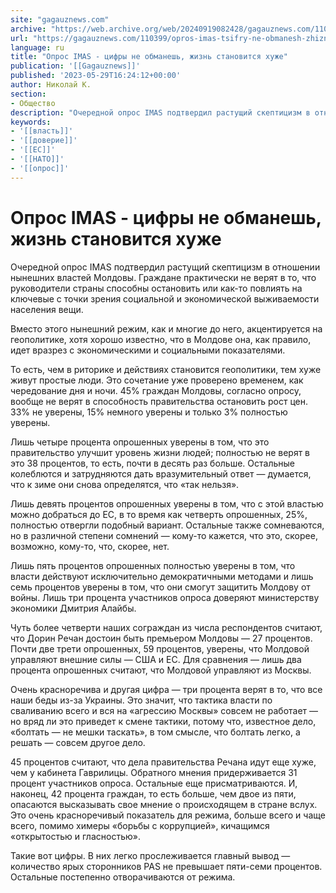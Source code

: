 ```yaml
---
site: "gagauznews.com"
archive: "https://web.archive.org/web/20240919082428/gagauznews.com/110399/opros-imas-tsifry-ne-obmanesh-zhizn-stanovitsya-huzhe.html"
url: "https://gagauznews.com/110399/opros-imas-tsifry-ne-obmanesh-zhizn-stanovitsya-huzhe.html"
language: ru
title: "Опрос IMAS - цифры не обманешь, жизнь становится хуже"
publication: '[[Gagauznews]]'
published: '2023-05-29T16:24:12+00:00'
author: Николай К.
section:
- Общество
description: "Очередной опрос IMAS подтвердил растущий скептицизм в отношении нынешних властей Молдовы. Граждане практически не верят в то, что руководители страны способны остановить или как-то повлиять на ключевые с точки зрения социальной и экономической выживаемости населения вещи. Вместо этого нынешний режим, как и многие до него, акцентируется на геополитике, хотя хорошо известно, что в Молдове она, как правило, идет вразрез с экономическими и социальными показателями. То есть, чем в риторике и действиях становится геополитики, тем хуже живут простые люди. Это сочетание уже проверено временем, как чередование дня и ночи. 45% граждан Молдовы, согласно опросу, вообще не верят в способность правительства остановить […]"
keywords:
- '[[власть]]'
- '[[доверие]]'
- '[[ЕС]]'
- '[[НАТО]]'
- '[[опрос]]'
---
```


# Опрос IMAS - цифры не обманешь, жизнь становится хуже

Очередной опрос IMAS подтвердил растущий скептицизм в отношении нынешних властей Молдовы. Граждане практически не верят в то, что руководители страны способны остановить или как-то повлиять на ключевые с точки зрения социальной и экономической выживаемости населения вещи.

Вместо этого нынешний режим, как и многие до него, акцентируется на геополитике, хотя хорошо известно, что в Молдове она, как правило, идет вразрез с экономическими и социальными показателями.

То есть, чем в риторике и действиях становится геополитики, тем хуже живут простые люди. Это сочетание уже проверено временем, как чередование дня и ночи. 45% граждан Молдовы, согласно опросу, вообще не верят в способность правительства остановить рост цен. 33% не уверены, 15% немного уверены и только 3% полностью уверены.

Лишь четыре процента опрошенных уверены в том, что это правительство улучшит уровень жизни людей; полностью не верят в это 38 процентов, то есть, почти в десять раз больше. Остальные колеблются и затрудняются дать вразумительный ответ — думается, что к зиме они снова определятся, что «так нельзя».

Лишь девять процентов опрошенных уверены в том, что с этой властью можно добраться до ЕС, в то время как четверть опрошенных, 25%, полностью отвергли подобный вариант. Остальные также сомневаются, но в различной степени сомнений — кому-то кажется, что это, скорее, возможно, кому-то, что, скорее, нет.

Лишь пять процентов опрошенных полностью уверены в том, что власти действуют исключительно демократичными методами и лишь семь процентов уверены в том, что они смогут защитить Молдову от войны. Лишь три процента участников опроса доверяют министерству экономики Дмитрия Алайбы.

Чуть более четверти наших сограждан из числа респондентов считают, что Дорин Речан достоин быть премьером Молдовы — 27 процентов. Почти две трети опрошенных, 59 процентов, уверены, что Молдовой управляют внешние силы — США и ЕС. Для сравнения — лишь два процента опрошенных считают, что Молдовой управляют из Москвы.

Очень красноречива и другая цифра — три процента верят в то, что все наши беды из-за Украины. Это значит, что тактика власти по сваливанию всего и вся на «агрессию Москвы» совсем не работает — но вряд ли это приведет к смене тактики, потому что, известное дело, «болтать — не мешки таскать», в том смысле, что болтать легко, а решать — совсем другое дело.

45 процентов считают, что дела правительства Речана идут еще хуже, чем у кабинета Гаврилицы. Обратного мнения придерживается 31 процент участников опроса. Остальные еще присматриваются. И, наконец, 42 процента граждан, то есть больше, чем двое из пяти, опасаются высказывать свое мнение о происходящем в стране вслух. Это очень красноречивый показатель для режима, больше всего и чаще всего, помимо химеры «борьбы с коррупцией», кичащимся «открытостью и гласностью».

Такие вот цифры. В них легко прослеживается главный вывод — количество ярых сторонников PAS не превышает пяти-семи процентов. Остальные постепенно отворачиваются от режима.